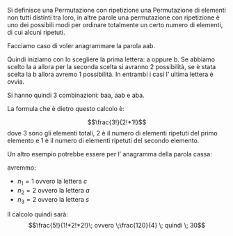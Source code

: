 Si definisce una Permutazione con ripetizione una Permutazione di elementi non tutti distinti tra loro,
in altre parole una permutazione con ripetizione è uno dei possibili modi per ordinare totalmente un certo numero di elementi, di cui alcuni ripetuti.

Facciamo caso di voler anagrammare la parola aab.

Quindi iniziamo con lo scegliere la prima lettera: a oppure b.
Se abbiamo scelto la a allora per la seconda scelta si avranno 2 possibilità, se è stata scelta la b allora avremo 1 possibilità.
In entrambi i casi l’ ultima lettera è ovvia.

Si hanno quindi 3 combinazioni: baa, aab e aba.

La formula che è dietro questo calcolo è:

$$\frac{3!}{2!*1!}$$ dove 3 sono gli elementi totali, 2 è il numero di elementi ripetuti del primo elemento e 1 è il numero di elementi ripetuti del secondo elemento.

Un altro esempio potrebbe essere per l’ anagramma della parola cassa:

avremmo:
- $n_{1}=1$ ovvero la lettera $c$
- $n_{2}=2$ ovvero la lettera $a$
- $n_{3}=2$ ovvero la lettera $s$

Il calcolo quindi sarà:
$$\frac{5!}{1!*2!*2!}\; ovvero \;\frac{120}{4} \; quindi \; 30$$